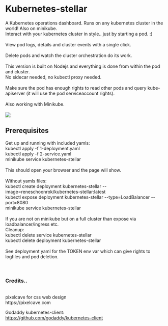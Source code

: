 # Kubernetes-stellar
A Kubernetes operations dashboard. Runs on any kubernetes cluster in the world! Also on minikube. <br/>
Interact with your kubernetes cluster in style.. just by starting a pod. :) <br/>
<br/>
View pod logs, details and cluster events with a single click. <br/>
 <br/>
Delete pods and watch the cluster orchestration do its work. <br/>
<br/>
This version is built on Nodejs and everything is done from within the pod and cluster.  <br/>
No sidecar needed, no kubectl proxy needed. <br/>
<br/>
Make sure the pod has enough rights to read other pods and query kube-apiserver (it will use the pod serviceaccount rights). <br/>
<br/>
Also working with Minikube. <br/>
<br/>
![](/stellar2.gif)
<br/>
## Prerequisites <br/>
Get up and running with included yamls: <br/>
kubectl apply -f 1-deployment.yaml <br/> 
kubectl apply -f 2-service.yaml <br/>
minikube service kubernetes-stellar <br/>
<br/>
This should open your browser and the page will show. <br/>
<br/>
Without yamls files: <br/>
kubectl create deployment kubernetes-stellar --image=reneschoonrok/kubernetes-stellar:latest <br/>
kubectl expose deployment kubernetes-stellar --type=LoadBalancer --port=8080 <br/>
minikube service kubernetes-stellar <br/>
<br/>
If you are not on minikube but on a full cluster than expose via loadbalancer/ingress etc.
<br/>
Cleanup: <br/>
kubectl delete service kubernetes-stellar <br/>
kubectl delete deployment kubernetes-stellar <br/>
<br/>
See deployment yaml for the TOKEN env var which can give rights to logfiles and pod deletion. <br/>
<br/>
<br/>
### Credits.. <br/>
 <br/>
pixelcave for css web design  <br/>
https://pixelcave.com <br/>

Godaddy kubernetes-client: <br/>
https://github.com/godaddy/kubernetes-client <br/>

